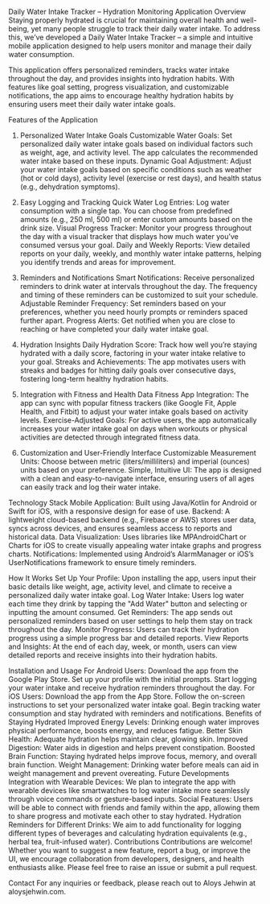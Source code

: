 Daily Water Intake Tracker – Hydration Monitoring Application
Overview
Staying properly hydrated is crucial for maintaining overall health and well-being, yet many people struggle to track their daily water intake. To address this, we’ve developed a Daily Water Intake Tracker – a simple and intuitive mobile application designed to help users monitor and manage their daily water consumption.

This application offers personalized reminders, tracks water intake throughout the day, and provides insights into hydration habits. With features like goal setting, progress visualization, and customizable notifications, the app aims to encourage healthy hydration habits by ensuring users meet their daily water intake goals.

Features of the Application
1. Personalized Water Intake Goals
Customizable Water Goals: Set personalized daily water intake goals based on individual factors such as weight, age, and activity level. The app calculates the recommended water intake based on these inputs.
Dynamic Goal Adjustment: Adjust your water intake goals based on specific conditions such as weather (hot or cold days), activity level (exercise or rest days), and health status (e.g., dehydration symptoms).

3. Easy Logging and Tracking
Quick Water Log Entries: Log water consumption with a single tap. You can choose from predefined amounts (e.g., 250 ml, 500 ml) or enter custom amounts based on the drink size.
Visual Progress Tracker: Monitor your progress throughout the day with a visual tracker that displays how much water you’ve consumed versus your goal.
Daily and Weekly Reports: View detailed reports on your daily, weekly, and monthly water intake patterns, helping you identify trends and areas for improvement.

5. Reminders and Notifications
Smart Notifications: Receive personalized reminders to drink water at intervals throughout the day. The frequency and timing of these reminders can be customized to suit your schedule.
Adjustable Reminder Frequency: Set reminders based on your preferences, whether you need hourly prompts or reminders spaced further apart.
Progress Alerts: Get notified when you are close to reaching or have completed your daily water intake goal.

7. Hydration Insights
Daily Hydration Score: Track how well you’re staying hydrated with a daily score, factoring in your water intake relative to your goal.
Streaks and Achievements: The app motivates users with streaks and badges for hitting daily goals over consecutive days, fostering long-term healthy hydration habits.

9. Integration with Fitness and Health Data
Fitness App Integration: The app can sync with popular fitness trackers (like Google Fit, Apple Health, and Fitbit) to adjust your water intake goals based on activity levels.
Exercise-Adjusted Goals: For active users, the app automatically increases your water intake goal on days when workouts or physical activities are detected through integrated fitness data.

11. Customization and User-Friendly Interface
Customizable Measurement Units: Choose between metric (liters/milliliters) and imperial (ounces) units based on your preference.
Simple, Intuitive UI: The app is designed with a clean and easy-to-navigate interface, ensuring users of all ages can easily track and log their water intake.

Technology Stack
Mobile Application: Built using Java/Kotlin for Android or Swift for iOS, with a responsive design for ease of use.
Backend: A lightweight cloud-based backend (e.g., Firebase or AWS) stores user data, syncs across devices, and ensures seamless access to reports and historical data.
Data Visualization: Uses libraries like MPAndroidChart or Charts for iOS to create visually appealing water intake graphs and progress charts.
Notifications: Implemented using Android’s AlarmManager or iOS’s UserNotifications framework to ensure timely reminders.

How It Works
Set Up Your Profile: Upon installing the app, users input their basic details like weight, age, activity level, and climate to receive a personalized daily water intake goal.
Log Water Intake: Users log water each time they drink by tapping the "Add Water" button and selecting or inputting the amount consumed.
Get Reminders: The app sends out personalized reminders based on user settings to help them stay on track throughout the day.
Monitor Progress: Users can track their hydration progress using a simple progress bar and detailed reports.
View Reports and Insights: At the end of each day, week, or month, users can view detailed reports and receive insights into their hydration habits.

Installation and Usage
For Android Users:
Download the app from the Google Play Store.
Set up your profile with the initial prompts.
Start logging your water intake and receive hydration reminders throughout the day.
For iOS Users:
Download the app from the App Store.
Follow the on-screen instructions to set your personalized water intake goal.
Begin tracking water consumption and stay hydrated with reminders and notifications.
Benefits of Staying Hydrated
Improved Energy Levels: Drinking enough water improves physical performance, boosts energy, and reduces fatigue.
Better Skin Health: Adequate hydration helps maintain clear, glowing skin.
Improved Digestion: Water aids in digestion and helps prevent constipation.
Boosted Brain Function: Staying hydrated helps improve focus, memory, and overall brain function.
Weight Management: Drinking water before meals can aid in weight management and prevent overeating.
Future Developments
Integration with Wearable Devices: We plan to integrate the app with wearable devices like smartwatches to log water intake more seamlessly through voice commands or gesture-based inputs.
Social Features: Users will be able to connect with friends and family within the app, allowing them to share progress and motivate each other to stay hydrated.
Hydration Reminders for Different Drinks: We aim to add functionality for logging different types of beverages and calculating hydration equivalents (e.g., herbal tea, fruit-infused water).
Contributions
Contributions are welcome! Whether you want to suggest a new feature, report a bug, or improve the UI, we encourage collaboration from developers, designers, and health enthusiasts alike. Please feel free to raise an issue or submit a pull request.


Contact
For any inquiries or feedback, please reach out to Aloys Jehwin at aloysjehwin.com.
